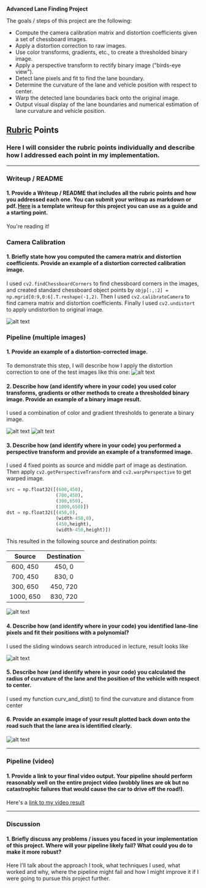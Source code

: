 **Advanced Lane Finding Project**

The goals / steps of this project are the following:

* Compute the camera calibration matrix and distortion coefficients given a set of chessboard images.
* Apply a distortion correction to raw images.
* Use color transforms, gradients, etc., to create a thresholded binary image.
* Apply a perspective transform to rectify binary image ("birds-eye view").
* Detect lane pixels and fit to find the lane boundary.
* Determine the curvature of the lane and vehicle position with respect to center.
* Warp the detected lane boundaries back onto the original image.
* Output visual display of the lane boundaries and numerical estimation of lane curvature and vehicle position.

[//]: # (Image References)

[image1]: ./output_images/image1.PNG
[image2]: ./output_images/image2.PNG
[image3]: ./output_images/image3.PNG
[image4]: ./output_images/image4.PNG
[image5]: ./output_images/image5.PNG
[image6]: ./output_images/image6.PNG
[image7]: ./output_images/image7.PNG
[video1]: ./project_video_out.mp4


## [Rubric](https://review.udacity.com/#!/rubrics/571/view) Points

### Here I will consider the rubric points individually and describe how I addressed each point in my implementation.  

---

### Writeup / README

#### 1. Provide a Writeup / README that includes all the rubric points and how you addressed each one.  You can submit your writeup as markdown or pdf.  [Here](https://github.com/udacity/CarND-Advanced-Lane-Lines/blob/master/writeup_template.md) is a template writeup for this project you can use as a guide and a starting point.  

You're reading it!

### Camera Calibration

#### 1. Briefly state how you computed the camera matrix and distortion coefficients. Provide an example of a distortion corrected calibration image.

I used `cv2.findChessboardCorners` to find chessboard corners in the images, and created standard chessboard object points by `objp[:,:2] = np.mgrid[0:9,0:6].T.reshape(-1,2)`. Then I used `cv2.calibrateCamera` to find camera matrix and distortion coefficients. Finally I used `cv2.undistort` to apply undistortion to original image.

![alt text][image1]

### Pipeline (multiple images)

#### 1. Provide an example of a distortion-corrected image.

To demonstrate this step, I will describe how I apply the distortion correction to one of the test images like this one:
![alt text][image2]

#### 2. Describe how (and identify where in your code) you used color transforms, gradients or other methods to create a thresholded binary image.  Provide an example of a binary image result.

I used a combination of color and gradient thresholds to generate a binary image.

![alt text][image4]
![alt text][image5]

#### 3. Describe how (and identify where in your code) you performed a perspective transform and provide an example of a transformed image.

I used 4 fixed points as source and middle part of image as destination. Then apply `cv2.getPerspectiveTransform` and `cv2.warpPerspective` to get warped image.

```python
src = np.float32([(600,450),
                  (700,450), 
                  (300,650), 
                  (1000,650)])
dst = np.float32([(450,0),
                  (width-450,0),
                  (450,height),
                  (width-450,height)])
```

This resulted in the following source and destination points:

| Source        | Destination   | 
|:-------------:|:-------------:| 
| 600, 450      | 450, 0        | 
| 700, 450      | 830, 0      |
| 300, 650     | 450, 720      |
| 1000, 650      | 830, 720        |


![alt text][image3]

#### 4. Describe how (and identify where in your code) you identified lane-line pixels and fit their positions with a polynomial?

I used the sliding windows search introduced in lecture, result looks like

![alt text][image6]

#### 5. Describe how (and identify where in your code) you calculated the radius of curvature of the lane and the position of the vehicle with respect to center.

I used my function curv_and_dist() to find the curvature and distance from center

#### 6. Provide an example image of your result plotted back down onto the road such that the lane area is identified clearly.


![alt text][image7]

---

### Pipeline (video)

#### 1. Provide a link to your final video output.  Your pipeline should perform reasonably well on the entire project video (wobbly lines are ok but no catastrophic failures that would cause the car to drive off the road!).

Here's a [link to my video result](./project_video_out.mp4)

---

### Discussion

#### 1. Briefly discuss any problems / issues you faced in your implementation of this project.  Where will your pipeline likely fail?  What could you do to make it more robust?

Here I'll talk about the approach I took, what techniques I used, what worked and why, where the pipeline might fail and how I might improve it if I were going to pursue this project further.  
